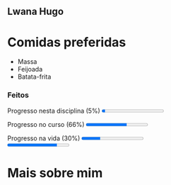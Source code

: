 ## Lwana Hugo
 
 <h1>Comidas preferidas</h1>
    <ul>
		<li>Massa
		</li>
		<li>Feijoada
			</li>
 	<li>Batata-frita
			</li>
    </ul>
    
    
   <section>
		<h3>Feitos</h3>
		<p>Progresso nesta disciplina (5%)
                   <progress value = "0.05"></progress><br/>
		   </p>
 <p>Progresso no curso (66%)
                   <progress value = "0.66"></progress><br/>
		   </p>
 <p>Progresso na vida (30%)
                   <progress value = "0.3"></progress><br/>
	<progress max = "5" value = "4"></progress>
		   </p>
 
</section>

<h1>Mais sobre mim </h1>

 



